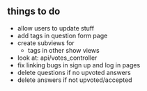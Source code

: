 things to do
----
- allow users to update stuff
- add tags in question form page
- create subviews for
  - tags in other show views
- look at: api/votes_controller
- fix linking bugs in sign up and log in pages
- delete questions if no upvoted answers
- delete answers if not upvoted/accepted
